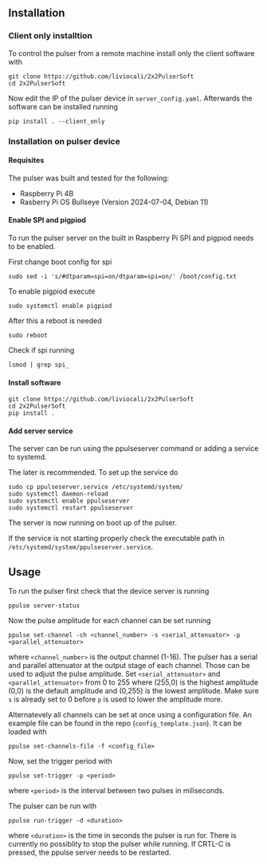 ## Installation
### Client only installtion
To control the pulser from a remote machine install only the client software with
```
git clone https://github.com/liviocali/2x2PulserSoft
cd 2x2PulserSoft
```
Now edit the IP of the pulser device in ```server_config.yaml```. Afterwards the software can be installed running
```
pip install . --client_only
```

### Installation on pulser device
#### Requisites
The pulser was built and tested for the following:
* Raspberry Pi 4B
* Rasberry Pi OS Bullseye (Version 2024-07-04, Debian 11)

#### Enable SPI and pigpiod
To run the pulser server on the built in Raspberry Pi SPI and pigpiod needs to be enabled.

First change boot config for spi
```
sudo sed -i 's/#dtparam=spi=on/dtparam=spi=on/' /boot/config.txt
```
To enable pigpiod execute
```
sudo systemctl enable pigpiod
```
After this a reboot is needed
```
sudo reboot
```
Check if spi running
```
lsmod | grep spi_
```
#### Install software
```
git clone https://github.com/liviocali/2x2PulserSoft
cd 2x2PulserSoft
pip install .
```


#### Add server service
The server can be run using the ppulseserver command or adding a service to systemd.

The later is recommended. To set up the service do
```
sudo cp ppulseserver.service /etc/systemd/system/
sudo systemctl daemon-reload
sudo systemctl enable ppulseserver
sudo systemctl restart ppulseserver
```
The server is now running on boot up of the pulser.

If the service is not starting properly check the executable path in ```/etc/systemd/system/ppulseserver.service```.

## Usage
To run the pulser first check that the device server is running
```
ppulse server-status
```
Now the pulse amplitude for each channel can be set running
```
ppulse set-channel -ch <channel_number> -s <serial_attenuator> -p <parallel_attenuator>
```
where ```<channel_number>``` is the output channel (1-16).
The pulser has a serial and parallel attenuator at the output stage of each channel. Those can be used to adjust the pulse amplitude. Set  ```<serial_attenuator>``` and ```<parallel_attenuator>``` from 0 to 255 where (255,0) is the highest amplitude (0,0) is the default amplitude and (0,255) is the lowest amplitude. Make sure ```s``` is already set to 0 before ```p``` is used to lower the amplitude more.

Alternatevely all channels can be set at once using a configuration file. An example file can be found in the repo (```config_template.json```). It can be loaded with
```
ppulse set-channels-file -f <config_file>
```

Now, set the trigger period with
```
ppulse set-trigger -p <period>
```
where ```<period>``` is the interval between two pulses in miliseconds.

The pulser can be run with
```
ppulse run-trigger -d <duration>
```
where ```<duration>``` is the time in seconds the pulser is run for. There is currently no possiblity to stop the pulser while running. If CRTL-C is pressed, the ppulse server needs to be restarted.
